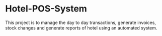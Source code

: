 # Hotel-POS-System
This project is to manage the day to day transactions, generate invoices, stock changes and generate reports of hotel using an automated system.
